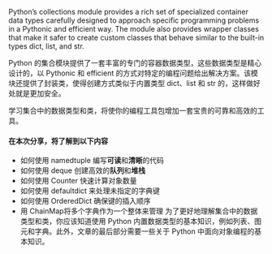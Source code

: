 Python’s collections module provides a rich set of specialized container data types carefully designed to approach specific programming problems in a Pythonic and efficient way. The module also provides wrapper classes that make it safer to create custom classes that behave similar to the built-in types dict, list, and str.





Python 的集合模块提供了一套丰富的专门的容器数据类型，这些数据类型是精心设计的，以 Pythonic 和 efficient 的方式对特定的编程问题给出解决方案。该模块还提供了封装类，使得创建方式类似于内置类型 dict、list 和 str 的，这样做好处就是更加安全。

学习集合中的数据类型和类，将使你的编程工具包增加一套宝贵的可靠和高效的工具。



#### 在本次分享，将了解到以下内容

- 如何使用 namedtuple 编写**可读**和**清晰**的代码
- 如何使用 deque 创建高效的**队列**和**堆栈**
- 如何使用 Counter 快速计算对象数量
- 如何使用 defaultdict 来处理未指定的字典键
- 如何使用 OrderedDict 确保键的插入顺序
- 用 ChainMap将多个字典作为一个整体来管理
  为了更好地理解集合中的数据类型和类，你应该知道使用 Python 内置数据类型的基本知识，例如列表、图元和字典。此外，文章的最后部分需要一些关于 Python 中面向对象编程的基本知识。